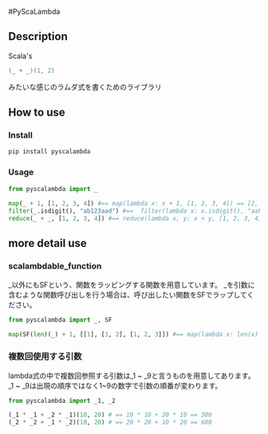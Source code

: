 #PyScaLambda

## Description
Scala's
```scala
(_ + _)(1, 2)
```
みたいな感じのラムダ式を書くためのライブラリ

## How to use

### Install
```bash
pip install pyscalambda
```

### Usage
```py
from pyscalambda import _
	
map(_ + 1, [1, 2, 3, 4]) #== map(lambda x: x + 1, [1, 2, 3, 4]) == [2, 3, 4, 5]
filter(_.isdigit(), "ab123aad") #==  filter(lambda x: x.isdigit(), "aabb123cc") == "123"
reduce(_ + _, [1, 2, 3, 4]) #== reduce(lambda x, y: x + y, [1, 2, 3, 4]) == 10
```

## more detail use

### scalambdable_function
_以外にもSFという、関数をラッピングする関数を用意しています。
_を引数に含むような関数呼び出しを行う場合は、呼び出したい関数をSFでラップしてください。

```py
from pyscalambda import _, SF
	
map(SF(len)(_) + 1, [[1], [1, 2], [1, 2, 3]]) #== map(lambda x: len(x) + 1, [[1], [1, 2], [1, 2, 3]]) == [2, 3, 4]
```

### 複数回使用する引数
lambda式の中で複数回参照する引数は_1 ~ _9と言うものを用意してあります。
_1 ~ _9は出現の順序ではなく1~9の数字で引数の順番が変わります。
```py
from pyscalambda import _1, _2

(_1 * _1 + _2 * _1)(10, 20) # == 10 * 10 + 20 * 10 == 300
(_2 * _2 + _1 * _2)(10, 20) # == 20 * 20 + 10 * 20 == 600
```
